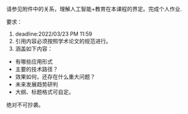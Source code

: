 请参见附件中的关系，理解人工智能+教育在本课程的界定。完成个人作业.

要求：

1. deadline:2022/03/23 PM 11:59
2. 引用内容必须按照学术论文的规范进行。
3. 涵盖如下内容：

-  有哪些应用形式
- 主要的技术路径？
- 效果如何，还存在什么重大问题？
- 未来发展趋势研判
- 大纲、标题格式可自定。

绝对不可抄袭。